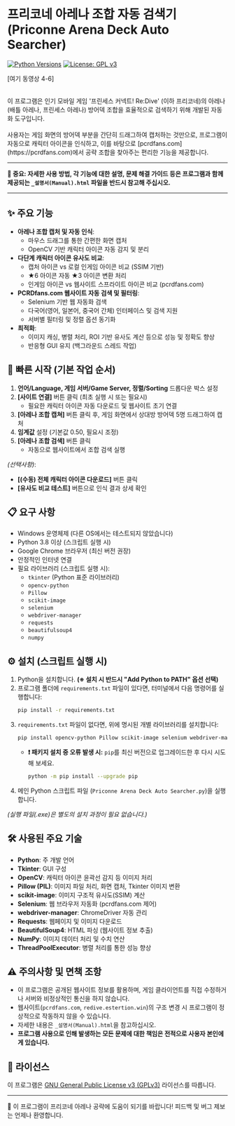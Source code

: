 # 프리코네 아레나 조합 자동 검색기 (Priconne Arena Deck Auto Searcher)
[![Python Versions](https://img.shields.io/badge/python-3.8%20%7C%203.9%20%7C%203.10%20%7C%203.11%20%7C%203.12%20%7C%203.13-blue.svg)](https://www.python.org/)
[![License: GPL v3](https://img.shields.io/badge/License-GPLv3-blue.svg)](https://www.gnu.org/licenses/gpl-3.0)



[여기 동영상 4-6]



<BR>
이 프로그램은 인기 모바일 게임 '프린세스 커넥트! Re:Dive' (이하 프리코네)의 아레나(배틀 아레나, 프린세스 아레나) 방어덱 조합을 효율적으로 검색하기 위해 개발된 자동화 도구입니다.
<BR><BR>
사용자는 게임 화면의 방어덱 부분을 간단히 드래그하여 캡처하는 것만으로, 프로그램이 자동으로 캐릭터 아이콘을 인식하고, 이를 바탕으로 [pcrdfans.com](https://pcrdfans.com)에서 공략 조합을 찾아주는 편리한 기능을 제공합니다.

---

**📢 중요: 자세한 사용 방법, 각 기능에 대한 설명, 문제 해결 가이드 등은 프로그램과 함께 제공되는 `_설명서(Manual).html` 파일을 반드시 참고해 주십시오.**

---

## ✨ 주요 기능

*   **아레나 조합 캡처 및 자동 인식**:
    *   마우스 드래그를 통한 간편한 화면 캡처
    *   OpenCV 기반 캐릭터 아이콘 자동 감지 및 분리
*   **다단계 캐릭터 아이콘 유사도 비교**:
    *   캡처 아이콘 vs 로컬 인게임 아이콘 비교 (SSIM 기반)
    *   ★6 아이콘 자동 ★3 아이콘 변환 처리
    *   인게임 아이콘 vs 웹사이트 스프라이트 아이콘 비교 (pcrdfans.com)
*   **PCRDfans.com 웹사이트 자동 검색 및 필터링**:
    *   Selenium 기반 웹 자동화 검색
    *   다국어(영어, 일본어, 중국어 간체) 인터페이스 및 검색 지원
    *   서버별 필터링 및 정렬 옵션 동기화
*   **최적화**:
    *   이미지 캐싱, 병렬 처리, ROI 기반 유사도 계산 등으로 성능 및 정확도 향상
    *   반응형 GUI 유지 (백그라운드 스레드 작업)

## 🚀 빠른 시작 (기본 작업 순서)

1.  **언어/Language, 게임 서버/Game Server, 정렬/Sorting** 드롭다운 박스 설정
2.  **[사이트 연결]** 버튼 클릭 (최초 실행 시 또는 필요시)
    *   필요한 캐릭터 아이콘 자동 다운로드 및 웹사이트 초기 연결
3.  **[아레나 조합 캡쳐]** 버튼 클릭 후, 게임 화면에서 상대방 방어덱 5명 드래그하여 캡처
4.  **임계값** 설정 (기본값 0.50, 필요시 조정)
5.  **[아레나 조합 검색]** 버튼 클릭
    *   자동으로 웹사이트에서 조합 검색 실행

*(선택사항)*:
*   **[(수동) 전체 캐릭터 아이콘 다운로드]** 버튼 클릭
*   **[유사도 비교 테스트]** 버튼으로 인식 결과 상세 확인

## 📋 요구 사항

*   Windows 운영체제 (다른 OS에서는 테스트되지 않았습니다)
*   Python 3.8 이상 (스크립트 실행 시)
*   Google Chrome 브라우저 (최신 버전 권장)
*   안정적인 인터넷 연결
*   필요 라이브러리 (스크립트 실행 시):
    *   `tkinter` (Python 표준 라이브러리)
    *   `opencv-python`
    *   `Pillow`
    *   `scikit-image`
    *   `selenium`
    *   `webdriver-manager`
    *   `requests`
    *   `beautifulsoup4`
    *   `numpy`

## ⚙️ 설치 (스크립트 실행 시)

1.  Python을 설치합니다. **(※ 설치 시 반드시 "Add Python to PATH" 옵션 선택)**
2.  프로그램 폴더에 `requirements.txt` 파일이 있다면, 터미널에서 다음 명령어를 실행합니다:
    ```bash
    pip install -r requirements.txt
    ```
3.  `requirements.txt` 파일이 없다면, 위에 명시된 개별 라이브러리를 설치합니다:
    ```bash
    pip install opencv-python Pillow scikit-image selenium webdriver-manager requests beautifulsoup4 numpy
    ```
    *   **❗ 패키지 설치 중 오류 발생 시:** `pip`를 최신 버전으로 업그레이드한 후 다시 시도해 보세요.
        ```bash
        python -m pip install --upgrade pip
        ```
4.  메인 Python 스크립트 파일 (`Priconne Arena Deck Auto Searcher.py`)을 실행합니다.

*(실행 파일(.exe)은 별도의 설치 과정이 필요 없습니다.)*

## 🛠️ 사용된 주요 기술

*   **Python**: 주 개발 언어
*   **Tkinter**: GUI 구성
*   **OpenCV**: 캐릭터 아이콘 윤곽선 감지 등 이미지 처리
*   **Pillow (PIL)**: 이미지 파일 처리, 화면 캡처, Tkinter 이미지 변환
*   **scikit-image**: 이미지 구조적 유사도(SSIM) 계산
*   **Selenium**: 웹 브라우저 자동화 (pcrdfans.com 제어)
*   **webdriver-manager**: ChromeDriver 자동 관리
*   **Requests**: 웹페이지 및 이미지 다운로드
*   **BeautifulSoup4**: HTML 파싱 (웹사이트 정보 추출)
*   **NumPy**: 이미지 데이터 처리 및 수치 연산
*   **ThreadPoolExecutor**: 병렬 처리를 통한 성능 향상

## ⚠️ 주의사항 및 면책 조항

*   이 프로그램은 공개된 웹사이트 정보를 활용하며, 게임 클라이언트를 직접 수정하거나 서버와 비정상적인 통신을 하지 않습니다.
*   웹사이트(`pcrdfans.com`, `redive.estertion.win`)의 구조 변경 시 프로그램이 정상적으로 작동하지 않을 수 있습니다.
*   자세한 내용은 `_설명서(Manual).html`을 참고하십시오.
*    **프로그램 사용으로 인해 발생하는 모든 문제에 대한 책임은 전적으로 사용자 본인에게 있습니다.**

## 📜 라이선스

이 프로그램은 [GNU General Public License v3 (GPLv3)](LICENSE) 라이선스를 따릅니다.

---

💖 이 프로그램이 프리코네 아레나 공략에 도움이 되기를 바랍니다! 피드백 및 버그 제보는 언제나 환영합니다.
